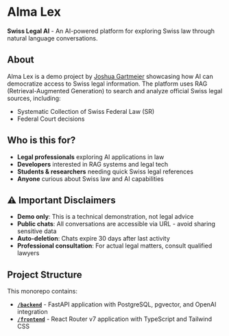 # Alma Lex

**Swiss Legal AI** - An AI-powered platform for exploring Swiss law through natural language conversations.

## About

Alma Lex is a demo project by [Joshua Gartmeier](https://www.linkedin.com/in/gartmeier/) showcasing how AI can democratize access to Swiss legal information. The platform uses RAG (Retrieval-Augmented Generation) to search and analyze official Swiss legal sources, including:

- Systematic Collection of Swiss Federal Law (SR)
- Federal Court decisions

## Who is this for?

- **Legal professionals** exploring AI applications in law
- **Developers** interested in RAG systems and legal tech
- **Students & researchers** needing quick Swiss legal references
- **Anyone** curious about Swiss law and AI capabilities

## ⚠️ Important Disclaimers

- **Demo only**: This is a technical demonstration, not legal advice
- **Public chats**: All conversations are accessible via URL - avoid sharing sensitive data
- **Auto-deletion**: Chats expire 30 days after last activity
- **Professional consultation**: For actual legal matters, consult qualified lawyers

## Project Structure

This monorepo contains:

- **[`/backend`](backend/README.md)** - FastAPI application with PostgreSQL, pgvector, and OpenAI integration
- **[`/frontend`](frontend/README.md)** - React Router v7 application with TypeScript and Tailwind CSS


